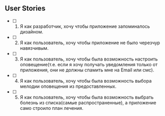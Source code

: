 ﻿## User Stories
- [ ] 1. Я как разработчик, хочу чтобы приложение запоминалось дизайном.
- [ ] 2. Я как пользователь, хочу чтобы приложение не было черезчур навязчивым.
- [ ] 3. Я как пользователь, хочу чтобы была возможность настроить оповещение(т.е. если я хочу получать уведомления только от приложения, они не должны спамить мне на Email или смс).
- [ ] 4. Я как пользователь, хочу чтобы была возможность выбора мелодии оповещения из предоставленных.
- [ ] 5. Я как пользователь, хочу чтобы была возможность выбрать болезнь из списка(самые распространенные), а приложение само строило план лечения.